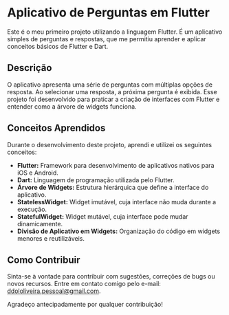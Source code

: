 # Aplicativo de Perguntas em Flutter

Este é o meu primeiro projeto utilizando a linguagem Flutter. É um aplicativo simples de perguntas e respostas, que me permitiu aprender e aplicar conceitos básicos de Flutter e Dart.

## Descrição

O aplicativo apresenta uma série de perguntas com múltiplas opções de resposta. Ao selecionar uma resposta, a próxima pergunta é exibida. Esse projeto foi desenvolvido para praticar a criação de interfaces com Flutter e entender como a árvore de widgets funciona.

## Conceitos Aprendidos

Durante o desenvolvimento deste projeto, aprendi e utilizei os seguintes conceitos:

- **Flutter:** Framework para desenvolvimento de aplicativos nativos para iOS e Android.
- **Dart:** Linguagem de programação utilizada pelo Flutter.
- **Árvore de Widgets:** Estrutura hierárquica que define a interface do aplicativo.
- **StatelessWidget:** Widget imutável, cuja interface não muda durante a execução.
- **StatefulWidget:** Widget mutável, cuja interface pode mudar dinamicamente.
- **Divisão de Aplicativo em Widgets:** Organização do código em widgets menores e reutilizáveis.

## Como Contribuir

Sinta-se à vontade para contribuir com sugestões, correções de bugs ou novos recursos. 
Entre em contato comigo pelo e-mail: [ddololiveira.pessoal@gmail.com](mailto:ddololiveira.pessoal@gmail.com).


Agradeço antecipadamente por qualquer contribuição!
